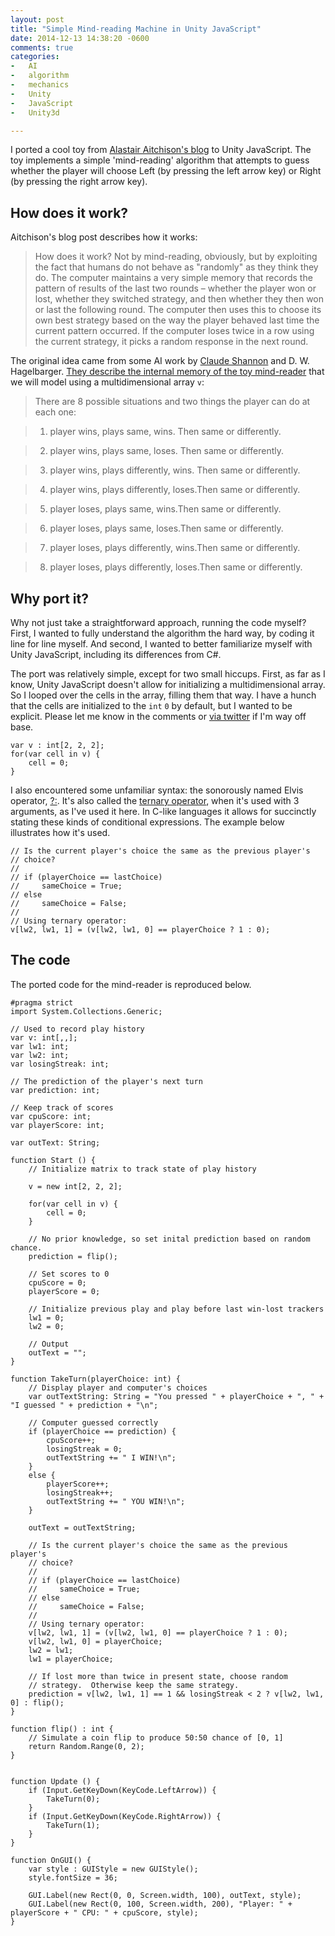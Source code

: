 ```yaml
---
layout: post
title: "Simple Mind-reading Machine in Unity JavaScript"
date: 2014-12-13 14:38:20 -0600
comments: true
categories:
-   AI
-   algorithm
-   mechanics
-   Unity
-   JavaScript
-   Unity3d

---
```


I ported a cool toy from [Alastair Aitchison's blog](http://alastaira.wordpress.com/2014/03/15/a-simple-mind-reading-machine/) to Unity JavaScript.  The toy implements a simple 'mind-reading' algorithm that attempts to guess whether the player will choose Left (by pressing the left arrow key) or Right (by pressing the right arrow key).

<!--more-->

## How does it work?

Aitchison's blog post describes how it works:

> How does it work? Not by mind-reading, obviously, but by exploiting
> the fact that humans do not behave as "randomly" as they think they
> do. The computer maintains a very simple memory that records the
> pattern of results of the last two rounds – whether the player won or
> lost, whether they switched strategy, and then whether they then won
> or last the following round. The computer then uses this to choose its
> own best strategy based on the way the player behaved last time the
> current pattern occurred. If the computer loses twice in a row using
> the current strategy, it picks a random response in the next round.

The original idea came from some AI work by [Claude Shannon](http://en.wikipedia.org/wiki/Claude_Shannon) and D. W. Hagelbarger. [They describe the internal memory of the toy mind-reader](http://cs.stanford.edu/people/eroberts/courses/soco/projects/1999-00/information-theory/ai.html) that we will model using a multidimensional array `v`:

> There are 8 possible situations and two things the player can do at each one:

> 1.  player wins, plays same, wins. Then same or differently.

> 2.  player wins, plays same, loses. Then same or differently.

> 3.  player wins, plays differently, wins. Then same or differently.

> 4.  player wins, plays differently, loses.Then same or differently.

> 5.  player loses, plays same, wins.Then same or differently.

> 6.  player loses, plays same, loses.Then same or differently.

> 7.  player loses, plays differently, wins.Then same or differently.

> 8.  player loses, plays differently, loses.Then same or differently.

## Why port it?

Why not just take a straightforward approach, running the code myself? First, I wanted to fully understand the algorithm the hard way, by coding it line for line myself. And second, I wanted to better familiarize myself with Unity JavaScript, including its differences from C#.

The port was relatively simple, except for two small hiccups.  First, as far as I know, Unity JavaScript doesn't allow for initializing a multidimensional array.  So I looped over the cells in the array, filling them that way.  I have a hunch that the cells are initialized to the `int` `0` by default, but I wanted to be explicit.  Please let me know in the comments or [via twitter](https://twitter.com/zerosalife) if I'm way off base.

    var v : int[2, 2, 2];
    for(var cell in v) {
        cell = 0;
    }

I also encountered some unfamiliar syntax: the sonorously named Elvis operator, [?:](http://en.wikipedia.org/wiki/Conditional_operator).  It's also called the [ternary operator](http://en.wikipedia.org/wiki/Ternary_operation), when it's used with 3 arguments, as I've used it here.  In C-like languages it allows for succinctly stating these kinds of conditional expressions. The example below illustrates how it's used.

    // Is the current player's choice the same as the previous player's
    // choice?
    //
    // if (playerChoice == lastChoice)
    //     sameChoice = True;
    // else
    //     sameChoice = False;
    //
    // Using ternary operator:
    v[lw2, lw1, 1] = (v[lw2, lw1, 0] == playerChoice ? 1 : 0);

## The code

The ported code for the mind-reader is reproduced below.

    #pragma strict
    import System.Collections.Generic;

    // Used to record play history
    var v: int[,,];
    var lw1: int;
    var lw2: int;
    var losingStreak: int;

    // The prediction of the player's next turn
    var prediction: int;

    // Keep track of scores
    var cpuScore: int;
    var playerScore: int;

    var outText: String;

    function Start () {
        // Initialize matrix to track state of play history

        v = new int[2, 2, 2];

        for(var cell in v) {
            cell = 0;
        }

        // No prior knowledge, so set inital prediction based on random chance.
        prediction = flip();

        // Set scores to 0
        cpuScore = 0;
        playerScore = 0;

        // Initialize previous play and play before last win-lost trackers
        lw1 = 0;
        lw2 = 0;

        // Output
        outText = "";
    }

    function TakeTurn(playerChoice: int) {
        // Display player and computer's choices
        var outTextString: String = "You pressed " + playerChoice + ", " + "I guessed " + prediction + "\n";

        // Computer guessed correctly
        if (playerChoice == prediction) {
            cpuScore++;
            losingStreak = 0;
            outTextString += " I WIN!\n";
        }
        else {
            playerScore++;
            losingStreak++;
            outTextString += " YOU WIN!\n";
        }

        outText = outTextString;

        // Is the current player's choice the same as the previous player's
        // choice?
        //
        // if (playerChoice == lastChoice)
        //     sameChoice = True;
        // else
        //     sameChoice = False;
        //
        // Using ternary operator:
        v[lw2, lw1, 1] = (v[lw2, lw1, 0] == playerChoice ? 1 : 0);
        v[lw2, lw1, 0] = playerChoice;
        lw2 = lw1;
        lw1 = playerChoice;

        // If lost more than twice in present state, choose random
        // strategy.  Otherwise keep the same strategy.
        prediction = v[lw2, lw1, 1] == 1 && losingStreak < 2 ? v[lw2, lw1, 0] : flip();
    }

    function flip() : int {
        // Simulate a coin flip to produce 50:50 chance of [0, 1]
        return Random.Range(0, 2);
    }


    function Update () {
        if (Input.GetKeyDown(KeyCode.LeftArrow)) {
            TakeTurn(0);
        }
        if (Input.GetKeyDown(KeyCode.RightArrow)) {
            TakeTurn(1);
        }
    }

    function OnGUI() {
        var style : GUIStyle = new GUIStyle();
        style.fontSize = 36;

        GUI.Label(new Rect(0, 0, Screen.width, 100), outText, style);
        GUI.Label(new Rect(0, 100, Screen.width, 200), "Player: " + playerScore + " CPU: " + cpuScore, style);
    }
